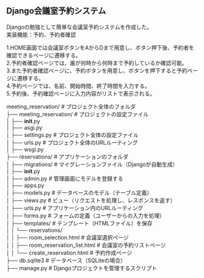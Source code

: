 ## Django会議室予約システム
Djangoの勉強として簡単な会議室予約システムを作成した。  
実装機能：予約、予約者確認  

1.HOME画面では会議室ボタンをAからDまで用意し、ボタン押下後、予約者を確認できるページに遷移する。  
2.予約者確認ページでは、誰が何時から何時まで予約しているか確認可能。  
3.また予約者確認ページに、予約ボタンを用意し、ボタンを押下すると予約ページに遷移する。  
4.予約ページでは、名前、開始時間、終了時間を入力する。  
5.予約後、予約確認ページに入力内容がリストで表示される。  

meeting_reservation/           # プロジェクト全体のフォルダ  
├── meeting_reservation/       # プロジェクトの設定ファイル  
│   ├── __init__.py  
│   ├── asgi.py  
│   ├── settings.py            # プロジェクト全体の設定ファイル  
│   ├── urls.py                # プロジェクト全体のURLルーティング  
│   ├── wsgi.py  
├── reservations/              # アプリケーションのフォルダ  
│   ├── migrations/            # マイグレーションファイル（Djangoが自動生成）  
│   ├── __init__.py  
│   ├── admin.py               # 管理画面にモデルを登録する  
│   ├── apps.py  
│   ├── models.py              # データベースのモデル（テーブル定義）  
│   ├── views.py               # ビュー（リクエストを処理し、レスポンスを返す）  
│   ├── urls.py                # アプリケーション内のURLルーティング  
│   ├── forms.py               # フォームの定義（ユーザーからの入力を処理）  
│   ├── templates/             # テンプレート（HTMLファイル）を保存  
│   │   └── reservations/  
│   │       ├── room_selection.html        # 会議室選択ページ  
│   │       ├── room_reservation_list.html # 会議室の予約リストページ  
│   │       └── create_reservation.html    # 予約作成ページ  
├── db.sqlite3                 # データベース（SQLiteの場合）  
├── manage.py                  # Djangoプロジェクトを管理するスクリプト  

